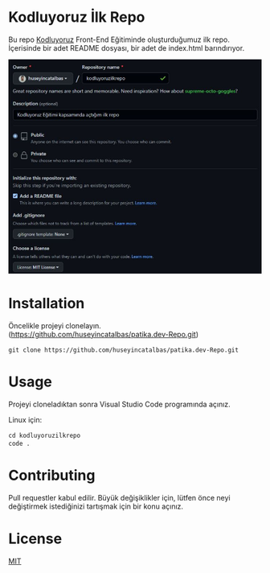 # Kodluyoruz İlk Repo
Bu repo [Kodluyoruz](https://www.kodluyoruz.org/) Front-End Eğitiminde oluşturduğumuz ilk repo. İçerisinde bir adet README dosyası, bir adet de index.html barındırıyor.

![image](https://github.com/huseyincatalbas/patika.dev-Repo/blob/bd98ec73c9a5f3d738a564159c1d191d1e3ba50c/kodluyoruzilkrepo/image/description.JPG)

# Installation
Öncelikle projeyi clonelayın. (https://github.com/huseyincatalbas/patika.dev-Repo.git)

``` 
git clone https://github.com/huseyincatalbas/patika.dev-Repo.git
```

# Usage
Projeyi cloneladıktan sonra Visual Studio Code programında açınız.

Linux için:

``` 
cd kodluyoruzilkrepo
code . 
```

# Contributing
Pull requestler kabul edilir. Büyük değişiklikler için, lütfen önce neyi değiştirmek istediğinizi tartışmak için bir konu açınız.

# License
[MIT](https://choosealicense.com/licenses/mit/)
